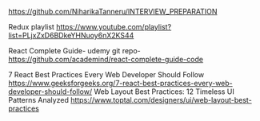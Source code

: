 https://github.com/NiharikaTanneru/INTERVIEW_PREPARATION

Redux playlist  https://www.youtube.com/playlist?list=PLjxZxD6BDkeYHNuoy6nX2KS44

React Complete Guide- udemy git repo-  https://github.com/academind/react-complete-guide-code

7 React Best Practices Every Web Developer Should Follow  https://www.geeksforgeeks.org/7-react-best-practices-every-web-developer-should-follow/
Web Layout Best Practices: 12 Timeless UI Patterns Analyzed https://www.toptal.com/designers/ui/web-layout-best-practices
